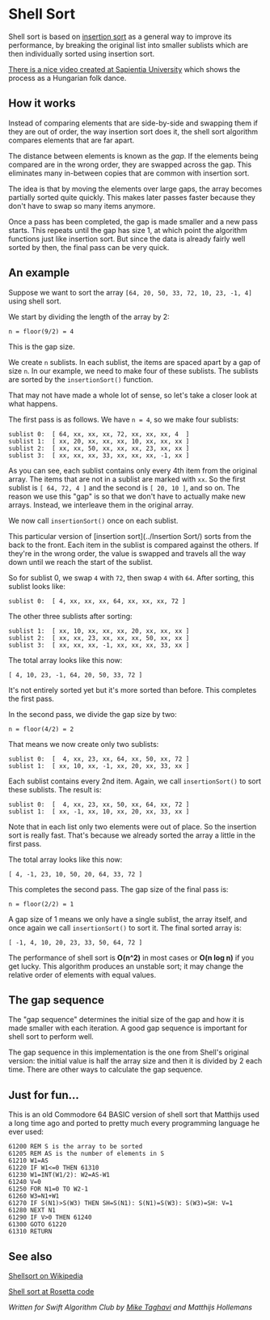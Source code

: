 # Shell Sort

Shell sort is based on [insertion sort](../Insertion%20Sort/) as a general way to improve its performance, by breaking the original list into smaller sublists which are then individually sorted using insertion sort.

[There is a nice video created at Sapientia University](https://www.youtube.com/watch?v=CmPA7zE8mx0) which shows the process as a Hungarian folk dance.

## How it works

Instead of comparing elements that are side-by-side and swapping them if they are out of order, the way insertion sort does it, the shell sort algorithm compares elements that are far apart.

The distance between elements is known as the *gap*. If the elements being compared are in the wrong order, they are swapped across the gap. This eliminates many in-between copies that are common with insertion sort.

The idea is that by moving the elements over large gaps, the array becomes partially sorted quite quickly. This makes later passes faster because they don't have to swap so many items anymore.

Once a pass has been completed, the gap is made smaller and a new pass starts.  This repeats until the gap has size 1, at which point the algorithm functions just like  insertion sort. But since the data is already fairly well sorted by then, the final pass can be very quick.

## An example

Suppose we want to sort the array `[64, 20, 50, 33, 72, 10, 23, -1, 4]` using shell sort.

We start by dividing the length of the array by 2:

    n = floor(9/2) = 4

This is the gap size.

We create `n` sublists. In each sublist, the items are spaced apart by a gap of size `n`. In our example, we need to make four of these sublists. The sublists are sorted by the `insertionSort()` function.

That may not have made a whole lot of sense, so let's take a closer look at what happens.

The first pass is as follows. We have `n = 4`, so we make four sublists:

	sublist 0:  [ 64, xx, xx, xx, 72, xx, xx, xx, 4  ]
	sublist 1:  [ xx, 20, xx, xx, xx, 10, xx, xx, xx ]
	sublist 2:  [ xx, xx, 50, xx, xx, xx, 23, xx, xx ]
	sublist 3:  [ xx, xx, xx, 33, xx, xx, xx, -1, xx ]

As you can see, each sublist contains only every 4th item from the original array. The items that are not in a sublist are marked with `xx`. So the first sublist is `[ 64, 72, 4 ]` and the second is `[ 20, 10 ]`, and so on. The reason we use this "gap" is so that we don't have to actually make new arrays. Instead, we interleave them in the original array.

We now call `insertionSort()` once on each sublist.

This particular version of [insertion sort](../Insertion Sort/) sorts from the back to the front. Each item in the sublist is compared against the others. If they're in the wrong order, the value is swapped and travels all the way down until we reach the start of the sublist.

So for sublist 0, we swap `4` with `72`, then swap `4` with `64`. After sorting, this sublist looks like:

    sublist 0:  [ 4, xx, xx, xx, 64, xx, xx, xx, 72 ]

The other three sublists after sorting:

	sublist 1:  [ xx, 10, xx, xx, xx, 20, xx, xx, xx ]
	sublist 2:  [ xx, xx, 23, xx, xx, xx, 50, xx, xx ]
	sublist 3:  [ xx, xx, xx, -1, xx, xx, xx, 33, xx ]
    
The total array looks like this now:

	[ 4, 10, 23, -1, 64, 20, 50, 33, 72 ]

It's not entirely sorted yet but it's more sorted than before. This completes the first pass.

In the second pass, we divide the gap size by two:

	n = floor(4/2) = 2

That means we now create only two sublists:

	sublist 0:  [  4, xx, 23, xx, 64, xx, 50, xx, 72 ]
	sublist 1:  [ xx, 10, xx, -1, xx, 20, xx, 33, xx ]

Each sublist contains every 2nd item. Again, we call `insertionSort()` to sort these sublists. The result is:

	sublist 0:  [  4, xx, 23, xx, 50, xx, 64, xx, 72 ]
	sublist 1:  [ xx, -1, xx, 10, xx, 20, xx, 33, xx ]

Note that in each list only two elements were out of place. So the insertion sort is really fast. That's because we already sorted the array a little in the first pass.

The total array looks like this now:

	[ 4, -1, 23, 10, 50, 20, 64, 33, 72 ]

This completes the second pass. The gap size of the final pass is:

	n = floor(2/2) = 1

A gap size of 1 means we only have a single sublist, the array itself, and once again we call `insertionSort()` to sort it. The final sorted array is:

	[ -1, 4, 10, 20, 23, 33, 50, 64, 72 ]

The performance of shell sort is **O(n^2)** in most cases or **O(n log n)** if you get lucky. This algorithm produces an unstable sort; it may change the relative order of elements with equal values.
  
## The gap sequence

The "gap sequence" determines the initial size of the gap and how it is made smaller with each iteration. A good gap sequence is important for shell sort to perform well.

The gap sequence in this implementation is the one from Shell's original version: the initial value is half the array size and then it is divided by 2 each time. There are other ways to calculate the gap sequence.

## Just for fun...

This is an old Commodore 64 BASIC version of shell sort that Matthijs used a long time ago and ported to pretty much every programming language he ever used:

	61200 REM S is the array to be sorted
	61205 REM AS is the number of elements in S
	61210 W1=AS
	61220 IF W1<=0 THEN 61310
	61230 W1=INT(W1/2): W2=AS-W1
	61240 V=0
	61250 FOR N1=0 TO W2-1
	61260 W3=N1+W1
	61270 IF S(N1)>S(W3) THEN SH=S(N1): S(N1)=S(W3): S(W3)=SH: V=1
	61280 NEXT N1
	61290 IF V>0 THEN 61240
	61300 GOTO 61220
	61310 RETURN

## See also

[Shellsort on Wikipedia](https://en.wikipedia.org/wiki/Shellsort)

[Shell sort at Rosetta code](http://rosettacode.org/wiki/Sorting_algorithms/Shell_sort)

*Written for Swift Algorithm Club by [Mike Taghavi](https://github.com/mitghi) and Matthijs Hollemans*
